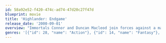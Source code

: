 ```yaml
---
id: 58a92e52-f420-474c-ad74-47d20c27f47d
blueprint: movie
title: 'Highlander: Endgame'
release_date: '2000-09-01'
overview: "Immortals Connor and Duncan Macleod join forces against a man from Connor's distant past in the highlands of Scotland, Kell, an immensely powerful immortal who leads an army of equally powerful and deadly immortal swordsmen and assassins. No immortal alive has been able to defeat Kell yet, and neither Connor nor Duncan are skilled enough themselves to take him on and live. The two of them eventually come to one inevitable conclusion; one of them must die so that the combined power of both the Highlanders can bring down Kell for good. There can be only one... the question is, who will it be?"
genres: '[{"id": 28, "name": "Action"}, {"id": 14, "name": "Fantasy"}, {"id": 878, "name": "Science Fiction"}]'
---
```

